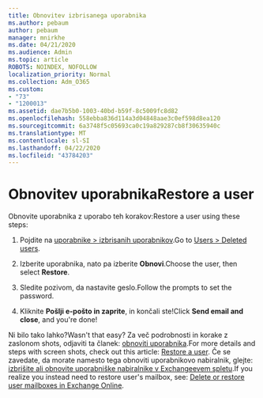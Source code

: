 ```yaml
---
title: Obnovitev izbrisanega uporabnika
ms.author: pebaum
author: pebaum
manager: mnirkhe
ms.date: 04/21/2020
ms.audience: Admin
ms.topic: article
ROBOTS: NOINDEX, NOFOLLOW
localization_priority: Normal
ms.collection: Adm_O365
ms.custom:
- "73"
- "1200013"
ms.assetid: dae7b5b0-1003-40bd-b59f-8c5009fc8d82
ms.openlocfilehash: 558ebba836d114a3d04848aae3c0ef598d8ea120
ms.sourcegitcommit: 6a3748f5c05693ca0c19a829287cb8f30635940c
ms.translationtype: MT
ms.contentlocale: sl-SI
ms.lasthandoff: 04/22/2020
ms.locfileid: "43784203"
---
```

# <a name="restore-a-user"></a><span data-ttu-id="b7fc1-102">Obnovitev uporabnika</span><span class="sxs-lookup"><span data-stu-id="b7fc1-102">Restore a user</span></span>

<span data-ttu-id="b7fc1-103">Obnovite uporabnika z uporabo teh korakov:</span><span class="sxs-lookup"><span data-stu-id="b7fc1-103">Restore a user using these steps:</span></span>
  
1. <span data-ttu-id="b7fc1-104">Pojdite na [uporabnike \> izbrisanih uporabnikov](https://admin.microsoft.com/adminportal/home#/deletedusers).</span><span class="sxs-lookup"><span data-stu-id="b7fc1-104">Go to [Users \> Deleted users](https://admin.microsoft.com/adminportal/home#/deletedusers).</span></span>

2. <span data-ttu-id="b7fc1-105">Izberite uporabnika, nato pa izberite **Obnovi**.</span><span class="sxs-lookup"><span data-stu-id="b7fc1-105">Choose the user, then select **Restore**.</span></span>

3. <span data-ttu-id="b7fc1-106">Sledite pozivom, da nastavite geslo.</span><span class="sxs-lookup"><span data-stu-id="b7fc1-106">Follow the prompts to set the password.</span></span>

4. <span data-ttu-id="b7fc1-107">Kliknite **Pošlji e-pošto in zaprite**, in končali ste!</span><span class="sxs-lookup"><span data-stu-id="b7fc1-107">Click **Send email and close**, and you're done!</span></span>

<span data-ttu-id="b7fc1-108">Ni bilo tako lahko?</span><span class="sxs-lookup"><span data-stu-id="b7fc1-108">Wasn't that easy?</span></span> <span data-ttu-id="b7fc1-109">Za več podrobnosti in korake z zaslonom shots, odjaviti ta članek: [obnoviti uporabnika](https://docs.microsoft.com/office365/admin/add-users/restore-user).</span><span class="sxs-lookup"><span data-stu-id="b7fc1-109">For more details and steps with screen shots, check out this article: [Restore a user](https://docs.microsoft.com/office365/admin/add-users/restore-user).</span></span> <span data-ttu-id="b7fc1-110">Če se zavedate, da morate namesto tega obnoviti uporabnikovo nabiralnik, glejte: [izbrišite ali obnovite uporabniške nabiralnike v Exchangeevem spletu](https://docs.microsoft.com/exchange/recipients-in-exchange-online/delete-or-restore-mailboxes).</span><span class="sxs-lookup"><span data-stu-id="b7fc1-110">If you realize you instead need to restore user's mailbox, see: [Delete or restore user mailboxes in Exchange Online](https://docs.microsoft.com/exchange/recipients-in-exchange-online/delete-or-restore-mailboxes).</span></span>
